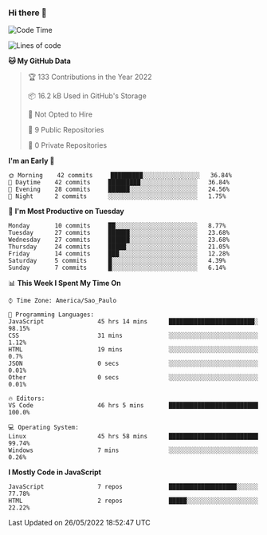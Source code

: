 ### Hi there 👋



<!--START_SECTION:waka-->
![Code Time](http://img.shields.io/badge/Code%20Time-196%20hrs%205%20mins-blue)

![Lines of code](https://img.shields.io/badge/From%20Hello%20World%20I%27ve%20Written-1%20Million%20lines%20of%20code-blue)

**🐱 My GitHub Data** 

> 🏆 133 Contributions in the Year 2022
 > 
> 📦 16.2 kB Used in GitHub's Storage 
 > 
> 🚫 Not Opted to Hire
 > 
> 📜 9 Public Repositories 
 > 
> 🔑 0 Private Repositories  
 > 
**I'm an Early 🐤** 

```text
🌞 Morning    42 commits     █████████░░░░░░░░░░░░░░░░   36.84% 
🌆 Daytime    42 commits     █████████░░░░░░░░░░░░░░░░   36.84% 
🌃 Evening    28 commits     ██████░░░░░░░░░░░░░░░░░░░   24.56% 
🌙 Night      2 commits      ░░░░░░░░░░░░░░░░░░░░░░░░░   1.75%

```
📅 **I'm Most Productive on Tuesday** 

```text
Monday       10 commits     ██░░░░░░░░░░░░░░░░░░░░░░░   8.77% 
Tuesday      27 commits     ██████░░░░░░░░░░░░░░░░░░░   23.68% 
Wednesday    27 commits     ██████░░░░░░░░░░░░░░░░░░░   23.68% 
Thursday     24 commits     █████░░░░░░░░░░░░░░░░░░░░   21.05% 
Friday       14 commits     ███░░░░░░░░░░░░░░░░░░░░░░   12.28% 
Saturday     5 commits      █░░░░░░░░░░░░░░░░░░░░░░░░   4.39% 
Sunday       7 commits      █░░░░░░░░░░░░░░░░░░░░░░░░   6.14%

```


📊 **This Week I Spent My Time On** 

```text
⌚︎ Time Zone: America/Sao_Paulo

💬 Programming Languages: 
JavaScript               45 hrs 14 mins      ████████████████████████░   98.15% 
CSS                      31 mins             ░░░░░░░░░░░░░░░░░░░░░░░░░   1.12% 
HTML                     19 mins             ░░░░░░░░░░░░░░░░░░░░░░░░░   0.7% 
JSON                     0 secs              ░░░░░░░░░░░░░░░░░░░░░░░░░   0.01% 
Other                    0 secs              ░░░░░░░░░░░░░░░░░░░░░░░░░   0.01%

🔥 Editors: 
VS Code                  46 hrs 5 mins       █████████████████████████   100.0%

💻 Operating System: 
Linux                    45 hrs 58 mins      █████████████████████████   99.74% 
Windows                  7 mins              ░░░░░░░░░░░░░░░░░░░░░░░░░   0.26%

```

**I Mostly Code in JavaScript** 

```text
JavaScript               7 repos             ███████████████████░░░░░░   77.78% 
HTML                     2 repos             █████░░░░░░░░░░░░░░░░░░░░   22.22%

```



 Last Updated on 26/05/2022 18:52:47 UTC
<!--END_SECTION:waka-->

